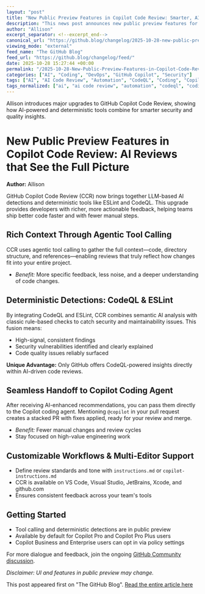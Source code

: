 ```yaml
---
layout: "post"
title: "New Public Preview Features in Copilot Code Review: Smarter, AI-Driven Code Reviews"
description: "This news post announces new public preview features for GitHub Copilot Code Review (CCR), focusing on the integration of LLM-based AI detections with deterministic tools like ESLint and CodeQL. It highlights improvements such as rich project context gathering, advanced code analysis for security and quality, seamless handoff of fix suggestions to Copilot agents, and workflow customization across multiple development environments. These updates aim to provide more accurate, trustworthy, and actionable code reviews, adapting to team standards and helping developers ship cleaner code more efficiently."
author: "Allison"
excerpt_separator: <!--excerpt_end-->
canonical_url: "https://github.blog/changelog/2025-10-28-new-public-preview-features-in-copilot-code-review-ai-reviews-that-see-the-full-picture"
viewing_mode: "external"
feed_name: "The GitHub Blog"
feed_url: "https://github.blog/changelog/feed/"
date: 2025-10-28 15:27:44 +00:00
permalink: "/2025-10-28-New-Public-Preview-Features-in-Copilot-Code-Review-Smarter-AI-Driven-Code-Reviews.html"
categories: ["AI", "Coding", "DevOps", "GitHub Copilot", "Security"]
tags: ["AI", "AI Code Review", "Automation", "CodeQL", "Coding", "Copilot", "Copilot Code Review", "Custom Workflows", "Developer Tools", "DevOps", "ESLint", "GitHub Copilot", "JetBrains", "LLM", "News", "Pull Requests", "Quality Assurance", "Security", "Static Analysis", "Universe25", "VS", "VS Code", "Xcode"]
tags_normalized: ["ai", "ai code review", "automation", "codeql", "coding", "copilot", "copilot code review", "custom workflows", "developer tools", "devops", "eslint", "github copilot", "jetbrains", "llm", "news", "pull requests", "quality assurance", "security", "static analysis", "universe25", "vs", "vs code", "xcode"]
---
```


Allison introduces major upgrades to GitHub Copilot Code Review, showing how AI-powered and deterministic tools combine for smarter security and quality insights.<!--excerpt_end-->

# New Public Preview Features in Copilot Code Review: AI Reviews that See the Full Picture

**Author:** Allison

GitHub Copilot Code Review (CCR) now brings together LLM-based AI detections and deterministic tools like ESLint and CodeQL. This upgrade provides developers with richer, more actionable feedback, helping teams ship better code faster and with fewer manual steps.

## Rich Context Through Agentic Tool Calling

CCR uses agentic tool calling to gather the full context—code, directory structure, and references—enabling reviews that truly reflect how changes fit into your entire project.

- *Benefit:* More specific feedback, less noise, and a deeper understanding of code changes.

## Deterministic Detections: CodeQL & ESLint

By integrating CodeQL and ESLint, CCR combines semantic AI analysis with classic rule-based checks to catch security and maintainability issues. This fusion means:

- High-signal, consistent findings
- Security vulnerabilities identified and clearly explained
- Code quality issues reliably surfaced

**Unique Advantage:** Only GitHub offers CodeQL-powered insights directly within AI-driven code reviews.

## Seamless Handoff to Copilot Coding Agent

After receiving AI-enhanced recommendations, you can pass them directly to the Copilot coding agent. Mentioning `@copilot` in your pull request creates a stacked PR with fixes applied, ready for your review and merge.

- *Benefit:* Fewer manual changes and review cycles
- Stay focused on high-value engineering work

## Customizable Workflows & Multi-Editor Support

- Define review standards and tone with `instructions.md` or `copilot-instructions.md`
- CCR is available on VS Code, Visual Studio, JetBrains, Xcode, and github.com
- Ensures consistent feedback across your team's tools

## Getting Started

- Tool calling and deterministic detections are in public preview
- Available by default for Copilot Pro and Copilot Pro Plus users
- Copilot Business and Enterprise users can opt in via policy settings

For more dialogue and feedback, join the ongoing [GitHub Community discussion](https://github.com/orgs/community/discussions/177790?utm_source=changelog-community-copilot-code-review&utm_medium=changelog&utm_campaign=universe25).

*Disclaimer: UI and features in public preview may change.*

This post appeared first on "The GitHub Blog". [Read the entire article here](https://github.blog/changelog/2025-10-28-new-public-preview-features-in-copilot-code-review-ai-reviews-that-see-the-full-picture)
